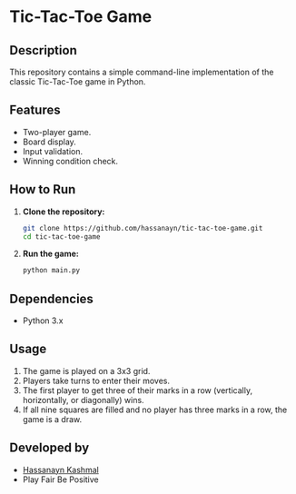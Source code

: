# Tic-Tac-Toe Game

## Description
This repository contains a simple command-line implementation of the classic Tic-Tac-Toe game in Python.

## Features
- Two-player game.
- Board display.
- Input validation.
- Winning condition check.

## How to Run
1. **Clone the repository:**
    ```sh
    git clone https://github.com/hassanayn/tic-tac-toe-game.git
    cd tic-tac-toe-game
    ```

2. **Run the game:**
    ```sh
    python main.py
    ```

## Dependencies
- Python 3.x

## Usage
1. The game is played on a 3x3 grid.
2. Players take turns to enter their moves.
3. The first player to get three of their marks in a row (vertically, horizontally, or diagonally) wins.
4. If all nine squares are filled and no player has three marks in a row, the game is a draw.


## Developed by
- [Hassanayn Kashmal](https://github.com/hassanayn)
- Play Fair Be Positive
